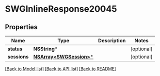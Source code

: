 # SWGInlineResponse20045

## Properties
Name | Type | Description | Notes
------------ | ------------- | ------------- | -------------
**status** | **NSString*** |  | [optional] 
**sessions** | [**NSArray&lt;SWGSession&gt;***](SWGSession.md) |  | [optional] 

[[Back to Model list]](../README.md#documentation-for-models) [[Back to API list]](../README.md#documentation-for-api-endpoints) [[Back to README]](../README.md)



